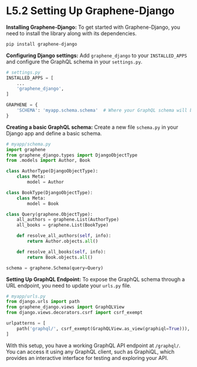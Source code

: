 # L5.2 Setting Up Graphene-Django

**Installing Graphene-Django:**
To get started with Graphene-Django, you need to install the library along with its dependencies.

```bash
pip install graphene-django
```

**Configuring Django settings:**
Add `graphene_django` to your `INSTALLED_APPS` and configure the GraphQL schema in your `settings.py`.

```python
# settings.py
INSTALLED_APPS = [
    ...
    'graphene_django',
]

GRAPHENE = {
    'SCHEMA': 'myapp.schema.schema'  # Where your GraphQL schema will be defined
}
```

**Creating a basic GraphQL schema:**
Create a new file `schema.py` in your Django app and define a basic schema.

```python
# myapp/schema.py
import graphene
from graphene_django.types import DjangoObjectType
from .models import Author, Book

class AuthorType(DjangoObjectType):
    class Meta:
        model = Author

class BookType(DjangoObjectType):
    class Meta:
        model = Book

class Query(graphene.ObjectType):
    all_authors = graphene.List(AuthorType)
    all_books = graphene.List(BookType)

    def resolve_all_authors(self, info):
        return Author.objects.all()

    def resolve_all_books(self, info):
        return Book.objects.all()

schema = graphene.Schema(query=Query)
```

**Setting Up GraphQL Endpoint:**
To expose the GraphQL schema through a URL endpoint, you need to update your `urls.py` file.

```python
# myapp/urls.py
from django.urls import path
from graphene_django.views import GraphQLView
from django.views.decorators.csrf import csrf_exempt

urlpatterns = [
    path('graphql/', csrf_exempt(GraphQLView.as_view(graphiql=True))),
]
```

With this setup, you have a working GraphQL API endpoint at `/graphql/`. You can access it using any GraphQL client, such as GraphiQL, which provides an interactive interface for testing and exploring your API.
